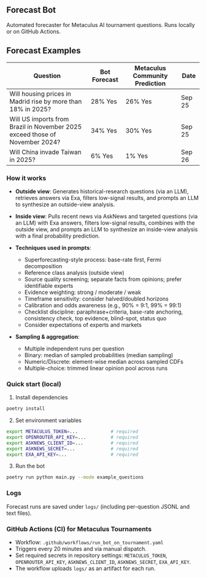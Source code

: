 ## Forecast Bot

Automated forecaster for Metaculus AI tournament questions. Runs locally or on GitHub Actions.


## Forecast Examples

| Question | Bot Forecast | Metaculus Community Prediction | Date |
|----------|-------------|---------------------|------|
| Will housing prices in Madrid rise by more than 18% in 2025? | 28% Yes | 26% Yes | Sep 25 |
| Will US imports from Brazil in November 2025 exceed those of November 2024? | 34% Yes | 30% Yes | Sep 25 |
| Will China invade Taiwan in 2025? | 6% Yes | 1% Yes | Sep 26 |

### How it works
- **Outside view**: Generates historical-research questions (via an LLM), retrieves answers via Exa, filters low-signal results, and prompts an LLM to synthesize an outside-view analysis.
- **Inside view**: Pulls recent news via AskNews and targeted questions (via an LLM) with Exa answers, filters low-signal results, combines with the outside view, and prompts an LLM to synthesize an inside-view analysis with a final probability prediction.

- **Techniques used in prompts**:
  - Superforecasting-style process: base-rate first, Fermi decomposition
  - Reference class analysis (outside view)
  - Source quality screening; separate facts from opinions; prefer identifiable experts
  - Evidence weighting: strong / moderate / weak
  - Timeframe sensitivity: consider halved/doubled horizons
  - Calibration and odds awareness (e.g., 90% = 9:1, 99% = 99:1)
  - Checklist discipline: paraphrase+criteria, base-rate anchoring, consistency check, top evidence, blind-spot, status quo
  - Consider expectations of experts and markets

- **Sampling & aggregation**:
  - Multiple independent runs per question
  - Binary: median of sampled probabilities (median sampling)
  - Numeric/Discrete: element-wise median across sampled CDFs
  - Multiple-choice: trimmed linear opinion pool across runs

### Quick start (local)
1) Install dependencies
```bash
poetry install
```
2) Set environment variables
```bash
export METACULUS_TOKEN=...            # required
export OPENROUTER_API_KEY=...         # required
export ASKNEWS_CLIENT_ID=...          # required
export ASKNEWS_SECRET=...             # required
export EXA_API_KEY=...                # required
```
3) Run the bot
```bash
poetry run python main.py --mode example_questions
```

### Logs
Forecast runs are saved under `logs/` (including per-question JSONL and text files).

### GitHub Actions (CI) for Metaculus Tournaments
- Workflow: `.github/workflows/run_bot_on_tournament.yaml`
- Triggers every 20 minutes and via manual dispatch.
- Set required secrets in repository settings: `METACULUS_TOKEN`, `OPENROUTER_API_KEY`, `ASKNEWS_CLIENT_ID`, `ASKNEWS_SECRET`, `EXA_API_KEY`.
- The workflow uploads `logs/` as an artifact for each run.
